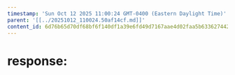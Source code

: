 ```yaml
---
timestamp: 'Sun Oct 12 2025 11:00:24 GMT-0400 (Eastern Daylight Time)'
parent: '[[../20251012_110024.50af14cf.md]]'
content_id: 6d76b65d70df68bf6f140df1a39e6fd49d7167aae4d02faa5b63362744266256
---
```


# response:
